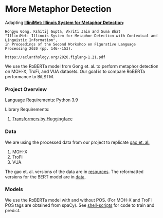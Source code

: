 # More Metaphor Detection

Adapting [**IlliniMet: Illinois System for Metaphor Detection**](https://github.com/HongyuGong/MetaphorDetectionSharedTask):

    Hongyu Gong, Kshitij Gupta, Akriti Jain and Suma Bhat 
    "IlliniMet: Illinois System for Metaphor Detection with Contextual and Linguistic Information",
    in Proceedings of the Second Workshop on Figurative Language Processing 2020 (pp. 146--153).
    
    https://aclanthology.org/2020.figlang-1.21.pdf

We use the RoBERTa model from Gong et. al. to perform metaphor detection on MOH-X, TroFi, and VUA datasets. Our goal is to compare RoBERTa performance to BiLSTM.
### Project Overview

Language Requirements: Python 3.9

Library Requirements:

1. [Transformers by Huggingface](https://github.com/huggingface/transformers)

### Data
We are using the processed data from our project to replicate [gao et. al.](https://github.com/cmsc-25700/metaphor-detection)
1. MOH-X
2. TroFi
3. VUA

The gao et. al. versions of the data are in [resources](resources/metaphor-in-context/data).
The reformatted versions for the BERT model are in [data](data).

### Models
We use the RoBERTa model with and without POS. (For MOH-X and TroFI POS tags are obtained from spaCy).
See [shell-scripts](shell-scripts) for code to train and predict.
